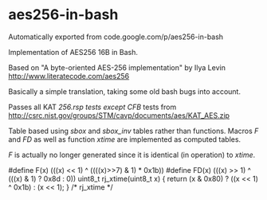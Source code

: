 # aes256-in-bash
Automatically exported from code.google.com/p/aes256-in-bash

Implementation of AES256 16B in Bash.

Based on "A byte-oriented AES-256 implementation" by Ilya Levin http://www.literatecode.com/aes256

Basically a simple translation, taking some old bash bugs into account.

Passes all KAT *256.rsp tests except CFB* tests from http://csrc.nist.gov/groups/STM/cavp/documents/aes/KAT_AES.zip

Table based using _sbox_ and _sbox_inv_ tables rather than functions.
Macros _F_ and _FD_ as well as function _xtime_ are implemented as computed tables. 

_F_ is actually no longer generated since it is identical (in operation) to _xtime_.


#define F(x)   (((x) << 1) ^ ((((x)>>7) & 1) * 0x1b))
#define FD(x)  (((x) >> 1) ^ (((x) & 1) ? 0x8d : 0))
uint8_t rj_xtime(uint8_t x) 
{
    return (x & 0x80) ? ((x << 1) ^ 0x1b) : (x << 1);
} /* rj_xtime */

